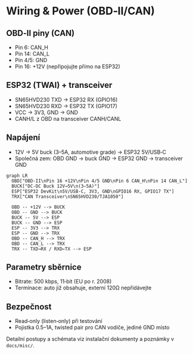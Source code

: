 # Wiring & Power (OBD‑II/CAN)

## OBD‑II piny (CAN)
- Pin 6: CAN_H
- Pin 14: CAN_L
- Pin 4/5: GND
- Pin 16: +12V (nepřipojujte přímo na ESP32)

## ESP32 (TWAI) + transceiver
- SN65HVD230 TXD → ESP32 RX (GPIO16)
- SN65HVD230 RXD → ESP32 TX (GPIO17)
- VCC → 3V3, GND → GND
- CANH/L z OBD na transceiver CANH/CANL

## Napájení
- 12V → 5V buck (3–5A, automotive grade) → ESP32 5V/USB‑C
- Společná zem: OBD GND → buck GND → ESP32 GND → transceiver GND

```mermaid
graph LR
  OBD["OBD-II\nPin 16 +12V\nPin 4/5 GND\nPin 6 CAN_H\nPin 14 CAN_L"]
  BUCK["DC-DC Buck 12V→5V\n(3–5A)"]
  ESP["ESP32 DevKit\n5V/USB-C, 3V3, GND\nGPIO16 RX, GPIO17 TX"]
  TRX["CAN Transceiver\nSN65HVD230/TJA1050"]

  OBD -- +12V --> BUCK
  OBD -- GND --> BUCK
  BUCK -- 5V --> ESP
  BUCK -- GND --> ESP
  ESP -- 3V3 --> TRX
  ESP -- GND --> TRX
  OBD -- CAN_H --> TRX
  OBD -- CAN_L --> TRX
  TRX -- TXD→RX / RXD←TX --> ESP
```

## Parametry sběrnice
- Bitrate: 500 kbps, 11‑bit (EU po r. 2008)
- Terminace: auto již obsahuje, externí 120Ω nepřidávejte

## Bezpečnost
- Read‑only (listen‑only) při testování
- Pojistka 0.5–1A, twisted pair pro CAN vodiče, jediné GND místo

Detailní postupy a schémata viz instalační dokumenty a poznámky v `docs/misc/`.
